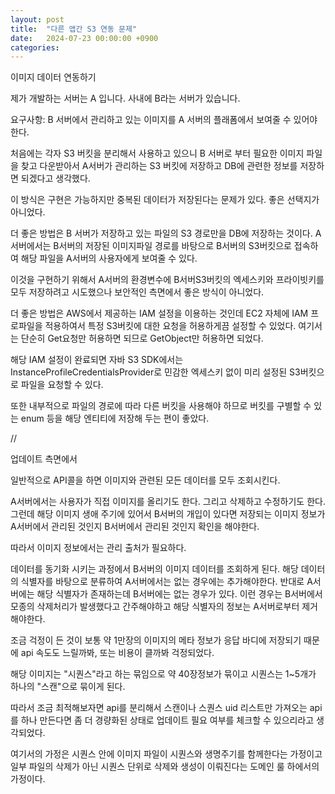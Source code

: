 ```yaml
---
layout: post
title:  "다른 앱간 S3 연동 문제"
date:   2024-07-23 00:00:00 +0900
categories: 
---
```

이미지 데이터 연동하기

제가 개발하는 서버는 A 입니다.  사내에 B라는 서버가 있습니다.

요구사항: B 서버에서 관리하고 있는 이미지를 A 서버의 플래폼에서 보여줄 수 있어야 한다.

처음에는 각자 S3 버킷을 분리해서 사용하고 있으니 B 서버로 부터 필요한 이미지 파일을 찾고 다운받아서 A서버가 관리하는 S3 버킷에 저장하고 DB에 관련한 정보를 저장하면 되겠다고 생각했다.

이 방식은 구현은 가능하지만 중복된 데이터가 저장된다는 문제가 있다. 좋은 선택지가 아니었다.

더 좋은 방법은 B 서버가 저장하고 있는 파일의 S3 경로만을 DB에 저장하는 것이다. A서버에서는 B서버의 저장된 이미지파일 경로를 바탕으로 B서버의 S3버킷으로 접속하여 해당 파일을 A서버의 사용자에게 보여줄 수 있다.

이것을 구현하기 위해서 A서버의 환경변수에 B서버S3버킷의 엑세스키와 프라이빗키를 모두 저장하려고 시도했으나 보안적인 측면에서 좋은 방식이 아니었다.

더 좋은 방법은 AWS에서 제공하는 IAM 설정을 이용하는 것인데 EC2 자체에 IAM 프로파일을 적용하여서 특정 S3버킷에 대한 요청을 허용하게끔 설정할 수 있었다. 여기서는 단순히 Get요청만 허용하면 되므로 GetObject만 허용하면 되었다.

해당 IAM 설정이 완료되면 자바 S3 SDK에서는 InstanceProfileCredentialsProvider로 민감한 엑세스키 없이 미리 설정된 S3버킷으로 파일을 요청할 수 있다.

또한 내부적으로 파일의 경로에 따라 다른 버킷을 사용해야 하므로 버킷를 구별할 수 있는 enum 등을 해당 엔티티에 저장해 두는 편이 좋았다.


//

업데이트 측면에서

일반적으로 API콜을 하면 이미지와 관련된 모든 데이터를 모두 조회시킨다. 


A서버에서는 사용자가 직접 이미지를 올리기도 한다. 그리고 삭제하고 수정하기도 한다. 그런데 해당 이미지 생애 주기에 있어서 B서버의 개입이 있다면 저장되는 이미지 정보가 A서버에서 관리된 것인지 B서버에서 관리된 것인지 확인을 해야한다.

따라서 이미지 정보에서는 관리 출처가 필요하다.

데이터를 동기화 시키는 과정에서 B서버의 이미지 데이터를 조회하게 된다. 해당 데이터의 식별자를 바탕으로 분류하여  A서버에서는 없는 경우에는 추가해야한다. 반대로 A서버에는 해당 식별자가 존재하는데 B서버에는 없는 경우가 있다. 이런 경우는 B서버에서 모종의 삭제처리가 발생했다고 간주해야하고 해당 식별자의 정보는 A서버로부터 제거해야한다.

조금 걱정이 든 것이 보통 약 1만장의 이미지의 메타 정보가 응답 바디에 저장되기 때문에 api 속도도 느릴까봐, 또는 비용이 클까봐 걱정되었다.

해당 이미지는 "시퀀스"라고 하는 묶임으로 약 40장정보가 묶이고 시퀀스는 1~5개가 하나의 "스캔"으로 묶이게 된다.

따라서 조금 최적해보자면 api를 분리해서 스캔이나 스퀀스 uid 리스트만 가져오는 api를 하나 만든다면 좀 더 경량화된 상태로 업데이트 필요 여부를 체크할 수 있으리라고 생각되었다.

여기서의 가정은 시퀀스 안에 이미지 파일이 시퀀스와 생명주기를 함께한다는 가정이고 일부 파일의 삭제가 아닌 시퀀스 단위로 삭제와 생성이 이뤄진다는 도메인 룰 하에서의 가정이다.

